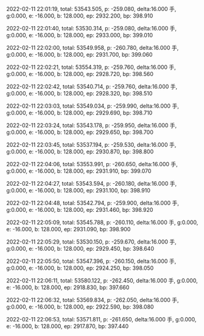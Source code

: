 2022-02-11 22:01:19, total: 53543.505, p: -259.080, delta:16.000 手, g:0.000, e: -16.000, b: 128.000, ep: 2932.200, bp: 398.910

2022-02-11 22:01:40, total: 53530.314, p: -259.080, delta:16.000 手, g:0.000, e: -16.000, b: 128.000, ep: 2933.000, bp: 399.010

2022-02-11 22:02:00, total: 53549.958, p: -260.780, delta:16.000 手, g:0.000, e: -16.000, b: 128.000, ep: 2931.700, bp: 399.060

2022-02-11 22:02:21, total: 53554.319, p: -259.760, delta:16.000 手, g:0.000, e: -16.000, b: 128.000, ep: 2928.720, bp: 398.560

2022-02-11 22:02:42, total: 53540.714, p: -259.760, delta:16.000 手, g:0.000, e: -16.000, b: 128.000, ep: 2928.320, bp: 398.510

2022-02-11 22:03:03, total: 53549.034, p: -259.990, delta:16.000 手, g:0.000, e: -16.000, b: 128.000, ep: 2929.690, bp: 398.710

2022-02-11 22:03:24, total: 53543.178, p: -259.950, delta:16.000 手, g:0.000, e: -16.000, b: 128.000, ep: 2929.650, bp: 398.700

2022-02-11 22:03:45, total: 53537.194, p: -259.530, delta:16.000 手, g:0.000, e: -16.000, b: 128.000, ep: 2930.870, bp: 398.800

2022-02-11 22:04:06, total: 53553.991, p: -260.650, delta:16.000 手, g:0.000, e: -16.000, b: 128.000, ep: 2931.910, bp: 399.070

2022-02-11 22:04:27, total: 53543.594, p: -260.180, delta:16.000 手, g:0.000, e: -16.000, b: 128.000, ep: 2931.100, bp: 398.910

2022-02-11 22:04:48, total: 53542.794, p: -259.900, delta:16.000 手, g:0.000, e: -16.000, b: 128.000, ep: 2931.460, bp: 398.920

2022-02-11 22:05:09, total: 53545.788, p: -260.110, delta:16.000 手, g:0.000, e: -16.000, b: 128.000, ep: 2931.090, bp: 398.900

2022-02-11 22:05:29, total: 53530.150, p: -259.670, delta:16.000 手, g:0.000, e: -16.000, b: 128.000, ep: 2929.450, bp: 398.640

2022-02-11 22:05:50, total: 53547.396, p: -260.150, delta:16.000 手, g:0.000, e: -16.000, b: 128.000, ep: 2924.250, bp: 398.050

2022-02-11 22:06:11, total: 53580.122, p: -262.450, delta:16.000 手, g:0.000, e: -16.000, b: 128.000, ep: 2918.830, bp: 397.660

2022-02-11 22:06:32, total: 53569.834, p: -262.050, delta:16.000 手, g:0.000, e: -16.000, b: 128.000, ep: 2922.590, bp: 398.080

2022-02-11 22:06:53, total: 53571.811, p: -261.650, delta:16.000 手, g:0.000, e: -16.000, b: 128.000, ep: 2917.870, bp: 397.440